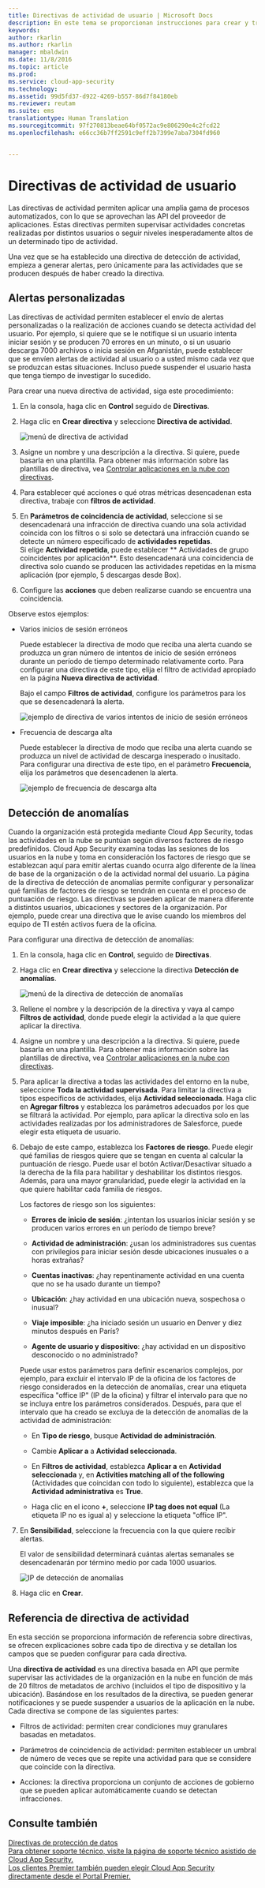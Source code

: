 ```yaml
---
title: Directivas de actividad de usuario | Microsoft Docs
description: En este tema se proporcionan instrucciones para crear y trabajar con directivas de actividad de usuario.
keywords: 
author: rkarlin
ms.author: rkarlin
manager: mbaldwin
ms.date: 11/8/2016
ms.topic: article
ms.prod: 
ms.service: cloud-app-security
ms.technology: 
ms.assetid: 99d5fd37-d922-4269-b557-86d7f84180eb
ms.reviewer: reutam
ms.suite: ems
translationtype: Human Translation
ms.sourcegitcommit: 97f270813beae64bf0572ac9e806290e4c2fcd22
ms.openlocfilehash: e66cc36b7ff2591c9eff2b7399e7aba7304fd960


---
```


# <a name="user-activity-policies"></a>Directivas de actividad de usuario
Las directivas de actividad permiten aplicar una amplia gama de procesos automatizados, con lo que se aprovechan las API del proveedor de aplicaciones. Estas directivas permiten supervisar actividades concretas realizadas por distintos usuarios o seguir niveles inesperadamente altos de un determinado tipo de actividad.  
  
Una vez que se ha establecido una directiva de detección de actividad, empieza a generar alertas, pero únicamente para las actividades que se producen después de haber creado la directiva.
  
  
## <a name="custom-alerts"></a>Alertas personalizadas  
Las directivas de actividad permiten establecer el envío de alertas personalizadas o la realización de acciones cuando se detecta actividad del usuario. Por ejemplo, si quiere que se le notifique si un usuario intenta iniciar sesión y se producen 70 errores en un minuto, o si un usuario descarga 7000 archivos o inicia sesión en Afganistán, puede establecer que se envíen alertas de actividad al usuario o a usted mismo cada vez que se produzcan estas situaciones. Incluso puede suspender el usuario hasta que tenga tiempo de investigar lo sucedido.  
  
Para crear una nueva directiva de actividad, siga este procedimiento:  
  
1.  En la consola, haga clic en **Control** seguido de **Directivas**.  
  
2.  Haga clic en **Crear directiva** y seleccione **Directiva de actividad**.  
  
     ![menú de directiva de actividad](./media/activity-policy-menu.png "activity policy menu")  
  
3.  Asigne un nombre y una descripción a la directiva. Si quiere, puede basarla en una plantilla. Para obtener más información sobre las plantillas de directiva, vea [Controlar aplicaciones en la nube con directivas](control-cloud-apps-with-policies.md).  
  
4.  Para establecer qué acciones o qué otras métricas desencadenan esta directiva, trabaje con **filtros de actividad**.  
  
5.  En **Parámetros de coincidencia de actividad**, seleccione si se desencadenará una infracción de directiva cuando una sola actividad coincida con los filtros o si solo se detectará una infracción cuando se detecte un número especificado de **actividades repetidas**.  
    Si elige **Actividad repetida**, puede establecer ** Actividades de grupo coincidentes por aplicación**. Esto desencadenará una coincidencia de directiva solo cuando se producen las actividades repetidas en la misma aplicación (por ejemplo, 5 descargas desde Box).  
  
6.  Configure las **acciones** que deben realizarse cuando se encuentra una coincidencia.  
  
Observe estos ejemplos:  
  
-   Varios inicios de sesión erróneos  
  
     Puede establecer la directiva de modo que reciba una alerta cuando se produzca un gran número de intentos de inicio de sesión erróneos durante un período de tiempo determinado relativamente corto. Para configurar una directiva de este tipo, elija el filtro de actividad apropiado en la página **Nueva directiva de actividad**.  
  
     Bajo el campo **Filtros de actividad**, configure los parámetros para los que se desencadenará la alerta.  
  
     ![ejemplo de directiva de varios intentos de inicio de sesión erróneos](./media/multiple-failed-log-on-attempts-policy-example.png "multiple failed log on attempts policy example")  
  
-   Frecuencia de descarga alta  
  
     Puede establecer la directiva de modo que reciba una alerta cuando se produzca un nivel de actividad de descarga inesperado o inusitado. Para configurar una directiva de este tipo, en el parámetro **Frecuencia**, elija los parámetros que desencadenen la alerta.  
  
     ![ejemplo de frecuencia de descarga alta](./media/high-download-rate-example.png "high download rate example")  
  
## <a name="anomaly-detection"></a>Detección de anomalías  
Cuando la organización está protegida mediante Cloud App Security, todas las actividades en la nube se puntúan según diversos factores de riesgo predefinidos. Cloud App Security examina todas las sesiones de los usuarios en la nube y toma en consideración los factores de riesgo que se establezcan aquí para emitir alertas cuando ocurra algo diferente de la línea de base de la organización o de la actividad normal del usuario. La página de la directiva de detección de anomalías permite configurar y personalizar qué familias de factores de riesgo se tendrán en cuenta en el proceso de puntuación de riesgo. Las directivas se pueden aplicar de manera diferente a distintos usuarios, ubicaciones y sectores de la organización. Por ejemplo, puede crear una directiva que le avise cuando los miembros del equipo de TI estén activos fuera de la oficina.  
  
Para configurar una directiva de detección de anomalías:  
  
1.  En la consola, haga clic en **Control**, seguido de **Directivas**.  
  
2.  Haga clic en **Crear directiva** y seleccione la directiva **Detección de anomalías**.  
  
     ![menú de la directiva de detección de anomalías](./media/anomaly-detection-policy-menu.png "Anomaly detection policy menu")  
  
3.  Rellene el nombre y la descripción de la directiva y vaya al campo **Filtros de actividad**, donde puede elegir la actividad a la que quiere aplicar la directiva.  
  
4.  Asigne un nombre y una descripción a la directiva. Si quiere, puede basarla en una plantilla. Para obtener más información sobre las plantillas de directiva, vea [Controlar aplicaciones en la nube con directivas](control-cloud-apps-with-policies.md).  
  
5.  Para aplicar la directiva a todas las actividades del entorno en la nube, seleccione **Toda la actividad supervisada**. Para limitar la directiva a tipos específicos de actividades, elija **Actividad seleccionada**. Haga clic en **Agregar filtros** y establezca los parámetros adecuados por los que se filtrará la actividad. Por ejemplo, para aplicar la directiva solo en las actividades realizadas por los administradores de Salesforce, puede elegir esta etiqueta de usuario.  
  
6.  Debajo de este campo, establezca los **Factores de riesgo**. Puede elegir qué familias de riesgos quiere que se tengan en cuenta al calcular la puntuación de riesgo. Puede usar el botón Activar/Desactivar situado a la derecha de la fila para habilitar y deshabilitar los distintos riesgos. Además, para una mayor granularidad, puede elegir la actividad en la que quiere habilitar cada familia de riesgos.  
  
     Los factores de riesgo son los siguientes:  
  
    -   **Errores de inicio de sesión**: ¿intentan los usuarios iniciar sesión y se producen varios errores en un período de tiempo breve?  
  
    -   **Actividad de administración**: ¿usan los administradores sus cuentas con privilegios para iniciar sesión desde ubicaciones inusuales o a horas extrañas?  
  
    -   **Cuentas inactivas**: ¿hay repentinamente actividad en una cuenta que no se ha usado durante un tiempo?  
  
    -   **Ubicación**: ¿hay actividad en una ubicación nueva, sospechosa o inusual?  
  
    -   **Viaje imposible**: ¿ha iniciado sesión un usuario en Denver y diez minutos después en París?  
  
    -   **Agente de usuario y dispositivo**: ¿hay actividad en un dispositivo desconocido o no administrado?  
  
     Puede usar estos parámetros para definir escenarios complejos, por ejemplo, para excluir el intervalo IP de la oficina de los factores de riesgo considerados en la detección de anomalías, crear una etiqueta específica "office IP" (IP de la oficina) y filtrar el intervalo para que no se incluya entre los parámetros considerados. Después, para que el intervalo que ha creado se excluya de la detección de anomalías de la actividad de administración:  
  
    -   En **Tipo de riesgo**, busque **Actividad de administración**.  
  
    -   Cambie **Aplicar a** a **Actividad seleccionada**.  
  
    -   En **Filtros de actividad**, establezca **Aplicar a** en **Actividad seleccionada** y, en **Activities matching all of the following** (Actividades que coincidan con todo lo siguiente), establezca que la **Actividad administrativa** es **True**.  
  
    -   Haga clic en el icono **+**, seleccione **IP tag does not equal** (La etiqueta IP no es igual a) y seleccione la etiqueta "office IP".  
  
7.  En **Sensibilidad**, seleccione la frecuencia con la que quiere recibir alertas.  
  
     El valor de sensibilidad determinará cuántas alertas semanales se desencadenarán por término medio por cada 1000 usuarios.  
  
     ![IP de detección de anomalías](./media/anomaly-detection-ips.png "anomaly detection IPs")  
  
8.  Haga clic en **Crear**.  
 
  
## <a name="activity-policy-reference"></a>Referencia de directiva de actividad  
En esta sección se proporciona información de referencia sobre directivas, se ofrecen explicaciones sobre cada tipo de directiva y se detallan los campos que se pueden configurar para cada directiva.  
  
Una **directiva de actividad** es una directiva basada en API que permite supervisar las actividades de la organización en la nube en función de más de 20 filtros de metadatos de archivo (incluidos el tipo de dispositivo y la ubicación). Basándose en los resultados de la directiva, se pueden generar notificaciones y se puede suspender a usuarios de la aplicación en la nube.   
Cada directiva se compone de las siguientes partes:  
  
-   Filtros de actividad: permiten crear condiciones muy granulares basadas en metadatos.  
  
-   Parámetros de coincidencia de actividad: permiten establecer un umbral de número de veces que se repite una actividad para que se considere que coincide con la directiva.  
  
-   Acciones: la directiva proporciona un conjunto de acciones de gobierno que se pueden aplicar automáticamente cuando se detectan infracciones.  
## <a name="see-also"></a>Consulte también  
[Directivas de protección de datos](data-protection-policies.md)   
[Para obtener soporte técnico, visite la página de soporte técnico asistido de Cloud App Security.](http://support.microsoft.com/oas/default.aspx?prid=16031)   
[Los clientes Premier también pueden elegir Cloud App Security directamente desde el Portal Premier.](https://premier.microsoft.com/)  
  
  


<!--HONumber=Nov16_HO2-->


